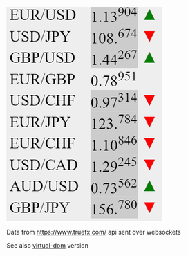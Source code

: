 ![Demo](demo.gif)

Data from https://www.truefx.com/ api sent over websockets

See also [virtual-dom](https://github.com/paulhoughton/fx/tree/virtual-dom) version
